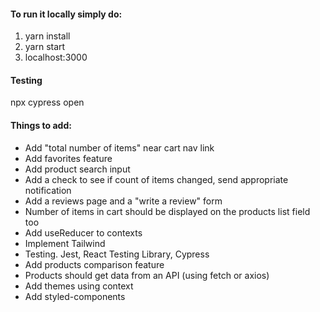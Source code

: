 #### To run it locally simply do:
1. yarn install
2. yarn start
3. localhost:3000


#### Testing
npx cypress open


#### Things to add:
* Add "total number of items" near cart nav link
* Add favorites feature
* Add product search input
* Add a check to see if count of items changed, send appropriate notification
* Add a reviews page and a "write a review" form
* Number of items in cart should be displayed on the products list field too
* Add useReducer to contexts
* Implement Tailwind
* Testing. Jest, React Testing Library, Cypress
* Add products comparison feature
* Products should get data from an API (using fetch or axios)
* Add themes using context
* Add styled-components
